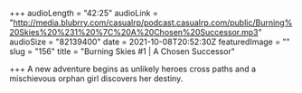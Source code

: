 +++
audioLength = "42:25"
audioLink = "http://media.blubrry.com/casualrp/podcast.casualrp.com/public/Burning%20Skies%20%231%20%7C%20A%20Chosen%20Successor.mp3"
audioSize = "82139400"
date = 2021-10-08T20:52:30Z
featuredImage = ""
slug = "156"
title = "Burning Skies #1 | A Chosen Successor"

+++
A new adventure begins as unlikely heroes cross paths and a mischievous orphan girl discovers her destiny.